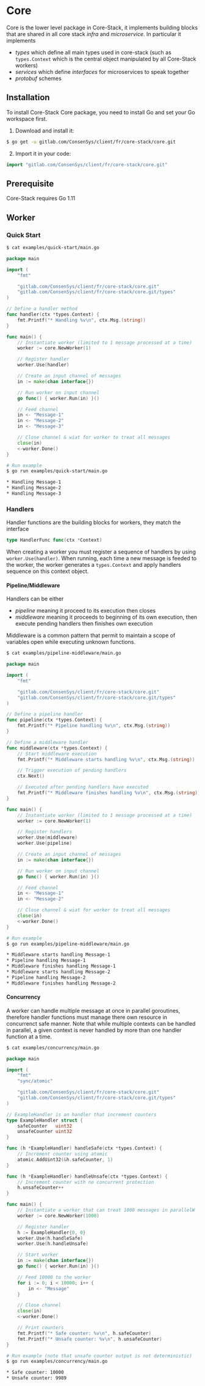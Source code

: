 # Core

Core is the lower level package in Core-Stack, it implements building blocks that are shared in all core stack *infra* and *microservice*. In particular it implements

- *types* which define all main types used in core-stack (such as ``types.Context`` which is the central object manipulated by all Core-Stack workers)
- *services* which define *interfaces* for microservices to speak together
- *protobuf* schemes 

## Installation

To install Core-Stack Core package, you need to install Go and set your Go workspace first.

1. Download and install it:

```sh
$ go get -u gitlab.com/ConsenSys/client/fr/core-stack/core.git
```

2. Import it in your code:

```go
import "gitlab.com/ConsenSys/client/fr/core-stack/core.git"
```

## Prerequisite

Core-Stack requires Go 1.11

## Worker

### Quick Start

```sh
$ cat examples/quick-start/main.go
```

```go
package main

import (
	"fmt"

	"gitlab.com/ConsenSys/client/fr/core-stack/core.git"
	"gitlab.com/ConsenSys/client/fr/core-stack/core.git/types"
)

// Define a handler method 
func handler(ctx *types.Context) {
	fmt.Printf("* Handling %v\n", ctx.Msg.(string))
}

func main() {
	// Instantiate worker (limited to 1 message processed at a time)
	worker := core.NewWorker(1)

	// Register handler
	worker.Use(handler)

	// Create an input channel of messages
	in := make(chan interface{})

	// Run worker on input channel
	go func() { worker.Run(in) }()

	// Feed channel
	in <- "Message-1"
	in <- "Message-2"
	in <- "Message-3"

	// Close channel & wiat for worker to treat all messages
	close(in)
	<-worker.Done()
}
```

```sh
# Run example
$ go run examples/quick-start/main.go

* Handling Message-1
* Handling Message-2
* Handling Message-3
```

### Handlers

Handler functions are the building blocks for workers, they match the interface

```go
type HandlerFunc func(ctx *Context)
```

When creating a worker you must register a sequence of handlers by using ``worker.Use(handler)``. When running, each time a new message is feeded to the worker, the worker generates a ``types.Context`` and apply handlers sequence on this context object.

#### Pipeline/Middleware

Handlers can be either 

- *pipeline* meaning it proceed to its execution then closes
- *middleware* meaning it proceeds to beginning of its own execution, then execute pending handlers then finishes own execution

Middleware is a common pattern that permit to maintain a scope of variables open while executing unknown functions.

```sh
$ cat examples/pipeline-middleware/main.go
```

```go
package main

import (
	"fmt"

	"gitlab.com/ConsenSys/client/fr/core-stack/core.git"
	"gitlab.com/ConsenSys/client/fr/core-stack/core.git/types"
)

// Define a pipeline handler
func pipeline(ctx *types.Context) {
	fmt.Printf("* Pipeline handling %v\n", ctx.Msg.(string))
}

// Define a middleware handler
func middleware(ctx *types.Context) {
	// Start middleware execution
	fmt.Printf("* Middleware starts handling %v\n", ctx.Msg.(string))

	// Trigger execution of pending handlers
	ctx.Next()

	// Executed after pending handlers have executed
	fmt.Printf("* Middleware finishes handling %v\n", ctx.Msg.(string))
}

func main() {
	// Instantiate worker (limited to 1 message processed at a time)
	worker := core.NewWorker(1)

	// Register handlers
	worker.Use(middleware)
	worker.Use(pipeline)

	// Create an input channel of messages
	in := make(chan interface{})

	// Run worker on input channel
	go func() { worker.Run(in) }()

	// Feed channel
	in <- "Message-1"
	in <- "Message-2"

	// Close channel & wiat for worker to treat all messages
	close(in)
	<-worker.Done()
}
```

```sh
# Run example
$ go run examples/pipeline-middleware/main.go

* Middleware starts handling Message-1
* Pipeline handling Message-1
* Middleware finishes handling Message-1
* Middleware starts handling Message-2
* Pipeline handling Message-2
* Middleware finishes handling Message-2
```

#### Concurrency

A worker can handle multiple message at once in parallel goroutines, therefore handler functions must manage there own resource in concurrenct safe manner. Note that while multiple contexts can be handled in parallel, a given context is never handled by more than one handler function at a time.

```sh
$ cat examples/concurrency/main.go
```

```go
package main

import (
	"fmt"
	"sync/atomic"

	"gitlab.com/ConsenSys/client/fr/core-stack/core.git"
	"gitlab.com/ConsenSys/client/fr/core-stack/core.git/types"
)

// ExampleHandler is an handler that increment counters
type ExampleHandler struct {
	safeCounter   uint32
	unsafeCounter uint32
}

func (h *ExampleHandler) handleSafe(ctx *types.Context) {
	// Increment counter using atomic
	atomic.AddUint32(&h.safeCounter, 1)
}

func (h *ExampleHandler) handleUnsafe(ctx *types.Context) {
	// Increment counter with no concurrent protection
	h.unsafeCounter++
}

func main() {
	// Instantiate a worker that can treat 1000 messages in parallelW
	worker := core.NewWorker(1000)

	// Register handler
	h := ExampleHandler{0, 0}
	worker.Use(h.handleSafe)
	worker.Use(h.handleUnsafe)

	// Start worker
	in := make(chan interface{})
	go func() { worker.Run(in) }()

	// Feed 10000 to the worker
	for i := 0; i < 10000; i++ {
		in <- "Message"
	}

	// Close channel
	close(in)
	<-worker.Done()

	// Print counters
	fmt.Printf("* Safe counter: %v\n", h.safeCounter)
	fmt.Printf("* Unsafe counter: %v\n", h.unsafeCounter)
}
```

```sh
# Run example (note that unsafe counter output is not deterministic)
$ go run examples/concurrency/main.go

* Safe counter: 10000
* Unsafe counter: 9989
```
